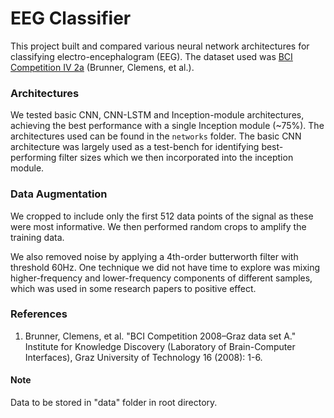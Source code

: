 # EEG Classifier

This project built and compared various neural network architectures for classifying electro-encephalogram (EEG). The dataset used was [BCI Competition IV 2a](https://lampz.tugraz.at/~bci/database/001-2014/description.pdf) (Brunner, Clemens, et al.).

### Architectures

We tested basic CNN, CNN-LSTM and Inception-module architectures, achieving the best performance with a single Inception module (~75%). The architectures used can be found in the ```networks``` folder. The basic CNN architecture was largely used as a test-bench for identifying best-performing filter sizes which we then incorporated into the inception module.

### Data Augmentation

We cropped to include only the first 512 data points of the signal as these were most informative. We then performed random crops to amplify the training data.

We also removed noise by applying a 4th-order butterworth filter with threshold 60Hz. One technique we did not have time to explore was mixing higher-frequency and lower-frequency components of different samples, which was used in some research papers to positive effect.

### References

1. Brunner, Clemens, et al. "BCI Competition 2008–Graz data set A." Institute for Knowledge Discovery (Laboratory of Brain-Computer Interfaces), Graz University of Technology 16 (2008): 1-6.


#### Note

Data to be stored in "data" folder in root directory.